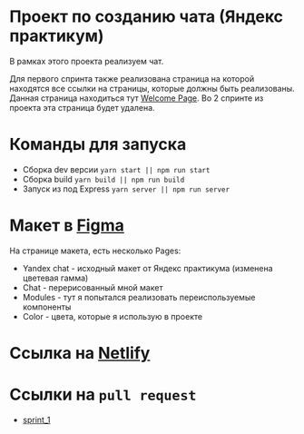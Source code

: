 # Проект по созданию чата (Яндекс практикум)
В рамках этого проекта реализуем чат.

Для первого спринта также реализована страница на которой находятся все ссылки на страницы, которые должны быть реализованы. Данная страница находиться тут [Welcome Page](http://localhost:3000).
Во 2 спринте из проекта эта страница будет удалена.

# Команды для запуска
- Сборка dev версии `yarn start || npm run start` 
- Сборка build `yarn build || npm run build` 
- Запуск из под Express `yarn server || npm run server`

# Макет в [Figma](https://www.figma.com/file/rLeCAzgqTfcNl8OZZmj6se/Chat?node-id=0%3A1)

На странице макета, есть несколько Pages:
- Yandex chat - исходный макет от Яндекс практикума (изменена цветевая гамма)
- Chat - перерисованный мной макет
- Modules - тут я попытался реализовать переиспользуемые компоненты
- Color - цвета, которые я использую в проекте

# Ссылка на [Netlify](https://trusting-shannon-d97b93.netlify.app/)
# Ссылки на ```pull request```
- [sprint_1](https://github.com/YurikEz/middle.messenger.praktikum.yandex/pull/1)
